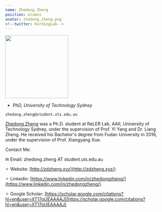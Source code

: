 ```yaml
---
name: Zhedong Zheng
position: alumni
avatar: zhedong_zheng.png
<!--twitter: KordingLab-->
---
```


<img width="200" src="{{site.baseurl}}/images/people/{{page.avatar}}" data-action="zoom">

- _PhD, University of Technology Sydney_<br>
<!--- _Science coach. Collaborator. Transdisciplinary optimist._-->

<i class="fa fa-envelope-o"></i> `zhedong.zheng@student.uts.edu.au`

[Zhedong Zheng](http://zdzheng.xyz/) was a Ph.D. student at ReLER Lab, AAII, University of Technology Sydney, under the supervision of Prof. Yi Yang and Dr. Liang Zheng. He received his Bachelor's degree from Fudan University in 2016, under the supervision of Prof. Xiangyang Xue. 

Contact Me:

✉ Email: zhedong.zheng AT student.uts.edu.au

✧ Website: [http://zdzheng.xyz](http://zdzheng.xyz/)

✧ Linkedin: [https://www.linkedin.com/in/zhedongzheng/](https://www.linkedin.com/in/zhedongzheng/)

✧ Google Scholar: [https://scholar.google.com/citations?hl=en&user=XT17oUEAAAAJ](https://scholar.google.com/citations?hl=en&user=XT17oUEAAAAJ) 

